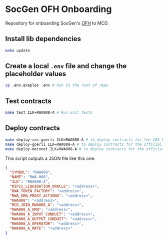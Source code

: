 # SocGen OFH Onboarding

Repository for onboarding SocGen's [OFH](https://forum.makerdao.com/t/security-tokens-refinancing-mip6-application-for-ofh-tokens/10605/8) to MCD.

## Install lib dependencies

```bash
make update
```

## Create a local `.env` file and change the placeholder values

```bash
cp .env.exaples .env # Run in the root of repo
```

## Test contracts

```bash
make test ILK=RWA008-A # Run unit tests
```

## Deploy contracts

```bash
make deploy-ces-goerli ILK=RWA008-A # to deploy contracts for the CES Fork of Goerli MCD
make deploy-goerli ILK=RWA008-A # to deploy contracts for the official Goerli MCD
make deploy-mainnet ILK=RWA008-A # to deploy contracts for the official Mainnet MCD
```

This script outputs a JSON file like this one:

```json
{
  "SYMBOL": "RWA008",
  "NAME": "RWA-008",
  "ILK": "RWA008-A",
  "MIP21_LIQUIDATION_ORACLE": "<address>",
  "RWA_TOKEN_FACTORY": "<address>",
  "RWA_URN_PROXY_ACTIONS": "<address>",
  "RWA008": "<address>",
  "MCD_JOIN_RWA008_A": "<address>",
  "RWA008_A_URN": "<address>",
  "RWA008_A_INPUT_CONDUIT": "<address>",
  "RWA008_A_OUTPUT_CONDUIT": "<address>",
  "RWA008_A_OPERATOR": "<address>",
  "RWA008_A_MATE": "<address>"
}
```

